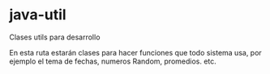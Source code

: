 java-util
=========

Clases utils para desarrollo

En esta ruta estarán clases para hacer funciones que todo sistema usa, por ejemplo el tema de fechas, numeros Random,
promedios. etc.
